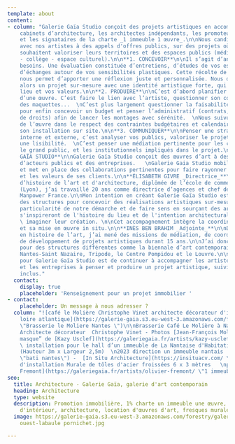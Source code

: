 ```yaml
---
template: about
content:
- column: "Galerie Gaïa Studio conçoit des projets artistiques en accompagnant les
    cabinets d’architecture, les architectes indépendants, les promoteurs immobiliers
    et les signataires de la charte _1 immeuble 1 œuvre_.\n\nNous candidatons en réflexion
    avec nos artistes à des appels d'offres publics, sur des projets où les collectivités
    souhaitent valoriser leurs territoires et des espaces publics (médiathèque - lycée
    - collège - espace culturel).\n\n**1. CONCEVOIR**\n\nIl s’agit d’analyser vos
    besoins. Une évaluation constituée d’entretiens, d’études de vos espaces et
    d’échanges autour de vos sensibilités plastiques. Cette récolte de matière
    nous permet d’apporter une réflexion juste et personnalisée. Nous développons
    alors un projet sur-mesure avec une identité artistique forte, qui sublime votre
    lieu et vos valeurs.\n\n**2. PRODUIRE**\n\nC’est d’abord planifier la fabrication
    d’une œuvre. C’est faire le lien avec l’artiste, questionner son concept, demander
    des maquettes...  \nC’est plus largement questionner la faisabilité d’un projet
    pour enfin concevoir un budget et penser l’administratif (contrats, cession de
    de droits) afin de lancer les montages avec sérénité.  \nNous suivons la fabrication
    de l’œuvre dans le respect des contraintes budgétaires et calendaires, jusqu’à
    son installation sur site.\n\n**3. COMMUNIQUER**\n\nPenser une stratégie de communication
    interne et externe, c’est analyser vos publics, valoriser le projet et lui apporter
    une lisibilité.  \nC’est penser une médiation pertinente pour les collaborateurs,
    le grand public, et les institutionnels impliqués dans le projet.\n\n**GALERIE
    GAÏA STUDIO**\n\nGalerie Gaïa Studio conçoit des œuvres d’art à destination
    d’acteurs publics et des entreprises.   \nGalerie Gaia Studio mobilise des savoir-faire
    et met en place des collaborations pertinentes pour faire rayonner les ambitions
    et les valeurs de ses clients.\n\n**ÉLISABETH GIVRE _Directrice_**\n\nPassionnée
    d’histoire de l’art et d'architecture, diplômée de l’école de commerce IDRAC
    (Lyon), j’ai travaillé 20 ans comme directrice d’agences et chef de projets pour
    Manpower France.\n\nMon intention en créant Galerie Gaïa Studio est d'accompagner
    des structures pour concevoir des réalisations artistiques sur-mesure.   \nLa
    particularité de notre démarche et de faire sens en sourçant des artistes qui
    s'inspireront de l'histoire du lieu et de l'intention architecturale pour ensuite
    \ imaginer leur création. \n\nCet accompagnement intègre la coordination du projet
    et sa mise en œuvre in situ.\n\n**INÈS BEN BRAHIM _Adjointe_**\n\nDiplômée
    en histoire de l’art, j’ai mené des missions de médiation, de coordination et
    de développement de projets artistiques durant 15 ans.\n\nJ’ai donc travaillé
    pour des structures différentes comme la biennale d’art contemporain Estuaire
    Nantes-Saint Nazaire, Tripode, le Centre Pompidou et le Louvre.\n\nMa mission
    pour Galerie Gaïa Studio est de continuer à accompagner les artistes, les institutions
    et les entreprises à penser et produire un projet artistique, suivi de chantier
    inclus."
  contact:
    display: true
    placeholder: 'Renseignement pour un projet immobilier '
- contact:
    placeholder: Un message à nous adresser ?
  column: "![café le Molière Christophe Vinet architecte décorateur d'intérieur nantes
    loire atlantique](https://galerie-gaia.s3.eu-west-3.amazonaws.com/forestry/galeriegaia@brasserielemoliere@jeanfrancoismoliere.jpg
    \"Brasserie le Moliere Nantes \")\n\nBrasserie Café Le Molière à Nantes - Réalisation
    Architecte décorateur  Christophe Vinet - Photos [Jean-François Molliere]()\n\n![](https://galerie-gaia.s3.eu-west-3.amazonaws.com/forestry/masque.jpg)\n\n“Le
    masque” de [Kazy Usclef](https://galeriegaia.fr/artists/kazy-usclef/ \"1% artistique\")
    \ installation pour le hall d’un immeuble de La Nantaise d'Habitation en 2023
    (Hauteur 3m x Largeur 2,5m)  \n2023 direction un immeuble nantais  \n[Groupe Bati-Nantes](https://www.batinantes.fr/
    \"bati nantes\") -  [In Situ Architecture](https://insituacv.com/ \"in situ acv\")\n\n![](https://galerie-gaia.s3.eu-west-3.amazonaws.com/forestry/mural-11-compressions-500x200-15000-1.jpg)\n\nProjet
    d'installation Murale de tôles d'acier froissées 6 x 3 mètres   \npar [Olivier
    Fremont](https://galeriegaia.fr/artists/olivier-fremont/ \"1 immeuble 1 oeuvre\")"
seo:
  title: Architecture - Galerie Gaïa, galerie d'art contemporain
  heading: Architecture
  type: website
  description: Promotion immobilière, 1% charte un immeuble une œuvre, décoration
    d'intérieur, architecture, location d'œuvres d'art, fresques murales, street art...
  image: https://galerie-gaia.s3.eu-west-3.amazonaws.com/forestry/galeriegaia-magazinecoté
    ouest-labaule pornichet.jpg

---
```

